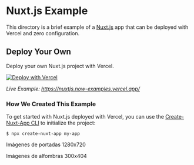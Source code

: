 # Nuxt.js Example

This directory is a brief example of a [Nuxt.js](https://nuxtjs.org) app that can be deployed with Vercel and zero configuration.

## Deploy Your Own

Deploy your own Nuxt.js project with Vercel.

[![Deploy with Vercel](https://vercel.com/button)](https://vercel.com/new/clone?repository-url=https://github.com/vercel/vercel/tree/main/examples/nuxtjs&template=nuxtjs)

_Live Example: https://nuxtjs.now-examples.vercel.app/_

### How We Created This Example

To get started with Nuxt.js deployed with Vercel, you can use the [Create-Nuxt-App CLI](https://www.npmjs.com/package/create-nuxt-app) to initialize the project:

```shell
$ npx create-nuxt-app my-app
```


Imágenes de portadas
1280x720

Imágenes de alfombras
300x404